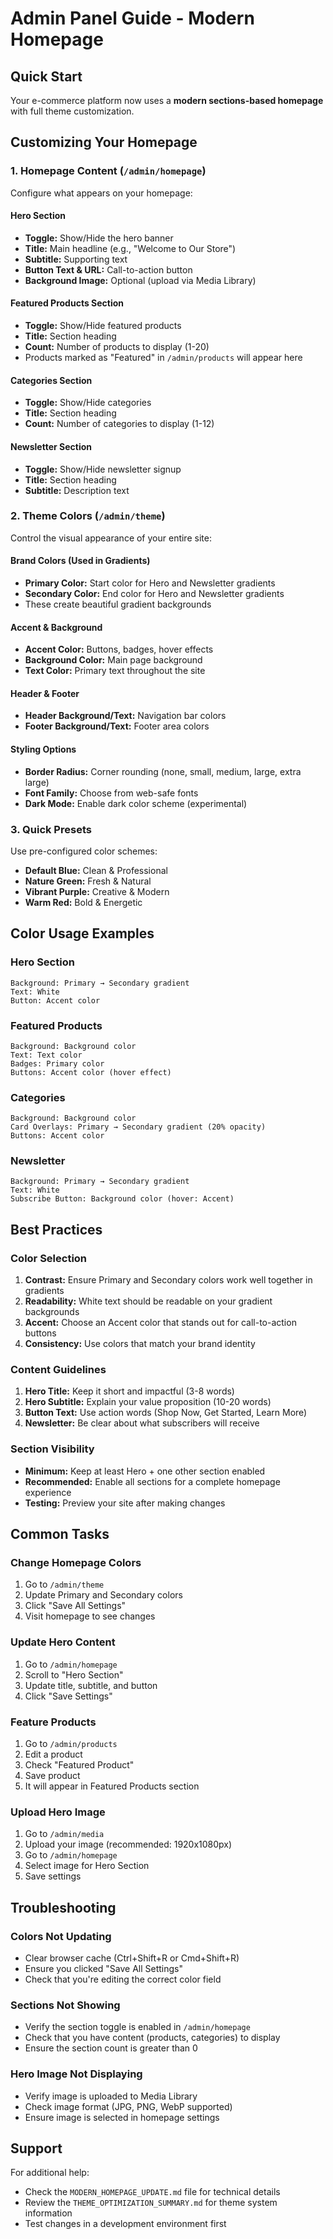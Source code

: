 # Admin Panel Guide - Modern Homepage

## Quick Start

Your e-commerce platform now uses a **modern sections-based homepage** with full theme customization.

## Customizing Your Homepage

### 1. Homepage Content (`/admin/homepage`)

Configure what appears on your homepage:

#### Hero Section
- **Toggle:** Show/Hide the hero banner
- **Title:** Main headline (e.g., "Welcome to Our Store")
- **Subtitle:** Supporting text
- **Button Text & URL:** Call-to-action button
- **Background Image:** Optional (upload via Media Library)

#### Featured Products Section
- **Toggle:** Show/Hide featured products
- **Title:** Section heading
- **Count:** Number of products to display (1-20)
- Products marked as "Featured" in `/admin/products` will appear here

#### Categories Section
- **Toggle:** Show/Hide categories
- **Title:** Section heading
- **Count:** Number of categories to display (1-12)

#### Newsletter Section
- **Toggle:** Show/Hide newsletter signup
- **Title:** Section heading
- **Subtitle:** Description text

### 2. Theme Colors (`/admin/theme`)

Control the visual appearance of your entire site:

#### Brand Colors (Used in Gradients)
- **Primary Color:** Start color for Hero and Newsletter gradients
- **Secondary Color:** End color for Hero and Newsletter gradients
- These create beautiful gradient backgrounds

#### Accent & Background
- **Accent Color:** Buttons, badges, hover effects
- **Background Color:** Main page background
- **Text Color:** Primary text throughout the site

#### Header & Footer
- **Header Background/Text:** Navigation bar colors
- **Footer Background/Text:** Footer area colors

#### Styling Options
- **Border Radius:** Corner rounding (none, small, medium, large, extra large)
- **Font Family:** Choose from web-safe fonts
- **Dark Mode:** Enable dark color scheme (experimental)

### 3. Quick Presets

Use pre-configured color schemes:
- **Default Blue:** Clean & Professional
- **Nature Green:** Fresh & Natural
- **Vibrant Purple:** Creative & Modern
- **Warm Red:** Bold & Energetic

## Color Usage Examples

### Hero Section
```
Background: Primary → Secondary gradient
Text: White
Button: Accent color
```

### Featured Products
```
Background: Background color
Text: Text color
Badges: Primary color
Buttons: Accent color (hover effect)
```

### Categories
```
Background: Background color
Card Overlays: Primary → Secondary gradient (20% opacity)
Buttons: Accent color
```

### Newsletter
```
Background: Primary → Secondary gradient
Text: White
Subscribe Button: Background color (hover: Accent)
```

## Best Practices

### Color Selection
1. **Contrast:** Ensure Primary and Secondary colors work well together in gradients
2. **Readability:** White text should be readable on your gradient backgrounds
3. **Accent:** Choose an Accent color that stands out for call-to-action buttons
4. **Consistency:** Use colors that match your brand identity

### Content Guidelines
1. **Hero Title:** Keep it short and impactful (3-8 words)
2. **Hero Subtitle:** Explain your value proposition (10-20 words)
3. **Button Text:** Use action words (Shop Now, Get Started, Learn More)
4. **Newsletter:** Be clear about what subscribers will receive

### Section Visibility
- **Minimum:** Keep at least Hero + one other section enabled
- **Recommended:** Enable all sections for a complete homepage experience
- **Testing:** Preview your site after making changes

## Common Tasks

### Change Homepage Colors
1. Go to `/admin/theme`
2. Update Primary and Secondary colors
3. Click "Save All Settings"
4. Visit homepage to see changes

### Update Hero Content
1. Go to `/admin/homepage`
2. Scroll to "Hero Section"
3. Update title, subtitle, and button
4. Click "Save Settings"

### Feature Products
1. Go to `/admin/products`
2. Edit a product
3. Check "Featured Product"
4. Save product
5. It will appear in Featured Products section

### Upload Hero Image
1. Go to `/admin/media`
2. Upload your image (recommended: 1920x1080px)
3. Go to `/admin/homepage`
4. Select image for Hero Section
5. Save settings

## Troubleshooting

### Colors Not Updating
- Clear browser cache (Ctrl+Shift+R or Cmd+Shift+R)
- Ensure you clicked "Save All Settings"
- Check that you're editing the correct color field

### Sections Not Showing
- Verify the section toggle is enabled in `/admin/homepage`
- Check that you have content (products, categories) to display
- Ensure the section count is greater than 0

### Hero Image Not Displaying
- Verify image is uploaded to Media Library
- Check image format (JPG, PNG, WebP supported)
- Ensure image is selected in homepage settings

## Support

For additional help:
- Check the `MODERN_HOMEPAGE_UPDATE.md` file for technical details
- Review the `THEME_OPTIMIZATION_SUMMARY.md` for theme system information
- Test changes in a development environment first

